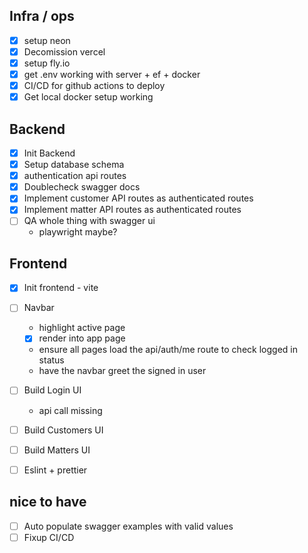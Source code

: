 ## Infra / ops
- [x] setup neon
- [x] Decomission vercel
- [x] setup fly.io
- [x] get .env working with server + ef + docker
- [x] CI/CD for github actions to deploy
- [x] Get local docker setup working

## Backend
- [x] Init Backend
- [x] Setup database schema
- [x] authentication api routes
- [x] Doublecheck swagger docs
- [x] Implement customer API routes as authenticated routes
- [x] Implement matter API routes as authenticated routes
- [ ] QA whole thing with swagger ui
    - playwright maybe?


## Frontend
- [x] Init frontend - vite
- [ ] Navbar
  - highlight active page
  - [x] render into app page
  - ensure all pages load the api/auth/me route to check logged in status
  - have the navbar greet the signed in user
- [ ] Build Login UI
  - api call missing
- [ ] Build Customers UI
- [ ] Build Matters  UI
- [ ] Eslint + prettier



## nice to have
- [ ] Auto populate swagger examples with valid values
- [ ] Fixup CI/CD
